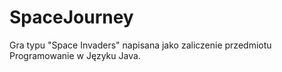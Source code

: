 # SpaceJourney
Gra typu "Space Invaders" napisana jako zaliczenie przedmiotu Programowanie w Języku Java.
